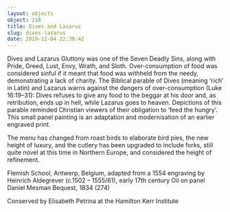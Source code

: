 ```yaml
---
layout: objects
object: 218
title: Dives and Lazarus
slug: dives-lazarus
date: 2019-12-04 22:39:42
---
```

Dives and Lazarus  Gluttony was one of the Seven Deadly Sins, along with Pride, Greed, Lust, Envy, Wrath, and Sloth. Over-consumption of food was considered sinful if it meant that food was withheld from the needy, demonstrating a lack of charity. The Biblical parable of Dives (meaning ‘rich’ in Latin) and Lazarus warns against the dangers of over-consumption  (Luke 16:19–31): Dives refuses to give any food  to the beggar at his door and, as retribution, ends up in hell, while Lazarus goes to heaven. Depictions of this parable reminded Christian viewers of their obligation to ‘feed the hungry’. This small panel painting is an adaptation and modernisation of an earlier engraved print.  

The menu has changed from roast birds to  elaborate bird pies, the new height of luxury, and the cutlery has been upgraded to include forks, still quite novel at this time in Northern Europe, and considered the height  of refinement.  

Flemish School, Antwerp, Belgium, adapted from a 1554 engraving by Heinrich Aldegrever (c.1502 – 1555/61), early 17th century  Oil on panel  Daniel Mesman Bequest, 1834 (274)

Conserved by Elisabeth Petrina at the Hamilton Kerr Institute</p>
